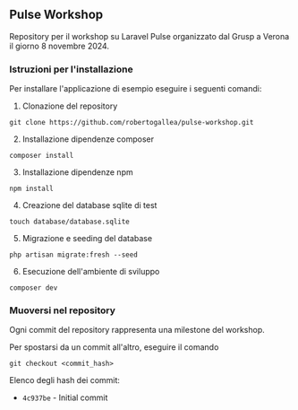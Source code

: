 ## Pulse Workshop

Repository per il workshop su Laravel Pulse organizzato dal Grusp a Verona il giorno 8 novembre 2024.

### Istruzioni per l'installazione

Per installare l'applicazione di esempio eseguire i seguenti comandi:

1. Clonazione del repository
```shell
git clone https://github.com/robertogallea/pulse-workshop.git
```
2. Installazione dipendenze composer
```shell
composer install
```
3. Installazione dipendenze npm
```shell
npm install
```
4. Creazione del database sqlite di test
```shell
touch database/database.sqlite
```
5. Migrazione e seeding del database
```shell
php artisan migrate:fresh --seed
```
6. Esecuzione dell'ambiente di sviluppo
```shell
composer dev
```

### Muoversi nel repository

Ogni commit del repository rappresenta una milestone del workshop.

Per spostarsi da un commit all'altro, eseguire il comando
```shell
git checkout <commit_hash>
```

Elenco degli hash dei commit:
- `4c937be` - Initial commit
